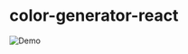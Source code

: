 # color-generator-react


![Demo](https://user-images.githubusercontent.com/46050946/140874858-59948c71-fad0-4636-a059-d3280eccbdc3.png)

